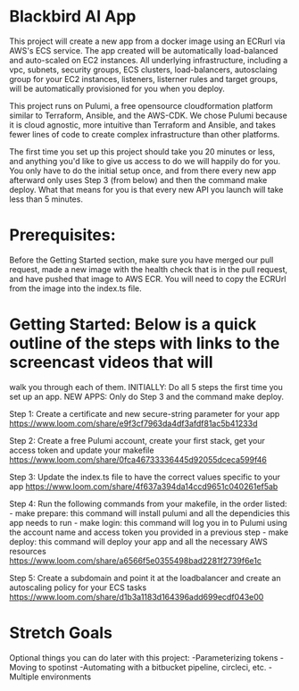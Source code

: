 # Blackbird AI App

This project will create a new app from a docker image using an ECRurl via AWS's ECS service.
The app created will be automatically load-balanced and auto-scaled on EC2 instances. All
underlying infrastructure, including a vpc, subnets, security groups, ECS clusters, load-balancers,
autosclaing group for your EC2 instances, listeners, listerner rules and target groups, will be
automatically provisioned for you when you deploy.

This project runs on Pulumi, a free opensource cloudformation platform similar to Terraform,
Ansible, and the AWS-CDK. We chose Pulumi because it is cloud agnostic, more intuitive than Terraform
and Ansible, and takes fewer lines of code to create complex infrastructure than other platforms.

The first time you set up this project should take you 20 minutes or less, and anything you'd
like to give us access to do we will happily do for you. You only have to do the initial setup
once, and from there every new app afterward only uses Step 3 (from below) and then the command
make deploy. What that means for you is that every new API you launch will take less than 5 minutes.

# Prerequisites:
Before the Getting Started section, make sure you have merged our pull request, made a new image
with the health check that is in the pull request, and have pushed that image to AWS ECR. You will
need to copy the ECRUrl from the image into the index.ts file.

# Getting Started: Below is a quick outline of the steps with links to the screencast videos that will
walk you through each of them.
INITIALLY: Do all 5 steps the first time you set up an app.
NEW APPS: Only do Step 3 and the command make deploy.

Step 1: Create a certificate and new secure-string parameter for your app
https://www.loom.com/share/e9f3cf7963da4df3afdf81ac5b41233d

Step 2: Create a free Pulumi account, create your first stack, get your access token and update your makefile
https://www.loom.com/share/0fca46733336445d92055dceca599f46

Step 3: Update the index.ts file to have the correct values specific to your app
https://www.loom.com/share/4f637a394da14ccd9651c040261ef5ab

Step 4: Run the following commands from your makefile, in the order listed:
    - make prepare: this command will install pulumi and all the dependicies this app needs to run
    - make login: this command will log you in to Pulumi using the account name and access token you provided
    in a previous step
    - make deploy: this command will deploy your app and all the necessary AWS resources
https://www.loom.com/share/a6566f5e0355498bad2281f2739f6e1c

Step 5: Create a subdomain and point it at the loadbalancer and create an autoscaling policy for your ECS tasks
https://www.loom.com/share/d1b3a1183d164396add699ecdf043e00

# Stretch Goals

Optional things you can do later with this project:
    -Parameterizing tokens
    -Moving to spotinst
    -Automating with a bitbucket pipeline, circleci, etc.
    -Multiple environments